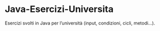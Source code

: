 # Java-Esercizi-Universita
Esercizi svolti in Java per l’università (input, condizioni, cicli, metodi…).
